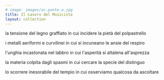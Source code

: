 ```yaml
---
# image: images/ac.ponte.a.jpg
title: Il Lavoro del Musicista
layout: collection
---
```


la tensione del legno graffiato in cui
incidere la pietà del polpastrello

i metalli aeriformi e curvilinei in cui
si incuneano le ansie del respiro

l'unghia incastonata nel labbro in cui 
l'asperità si altalena all'asprezza

la materia colpita dagli spasmi in cui
cercare la specie del distinguo

lo scorrere inesorabile del tempio in cui
osserviamo qualcosa da ascoltare
